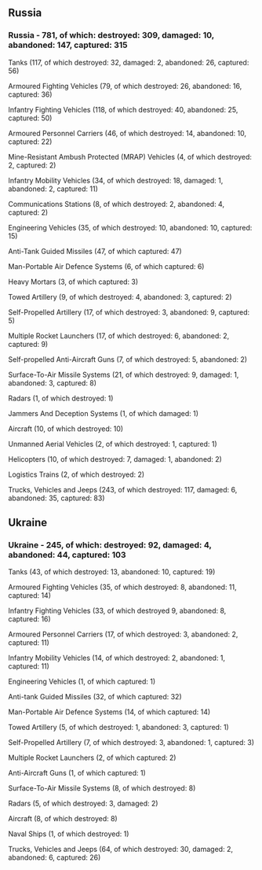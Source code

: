 
 
 ## Russia
 
 ### Russia - 781, of which: destroyed: 309, damaged: 10, abandoned: 147, captured: 315

 

 

 Tanks (117, of which destroyed: 32, damaged: 2, abandoned: 26, captured: 56)

 Armoured Fighting Vehicles (79, of which destroyed: 26, abandoned: 16, captured: 36)

 Infantry Fighting Vehicles (118, of which destroyed: 40, abandoned: 25, captured: 50)

 Armoured Personnel Carriers (46, of which destroyed: 14, abandoned: 10, captured: 22)

 Mine-Resistant Ambush Protected (MRAP) Vehicles (4, of which destroyed: 2, captured: 2)

 Infantry Mobility Vehicles (34, of which destroyed: 18, damaged: 1, abandoned: 2, captured: 11)

 Communications Stations (8, of which destroyed: 2, abandoned: 4, captured: 2)

 Engineering Vehicles (35, of which destroyed: 10, abandoned: 10, captured: 15)

 Anti-Tank Guided Missiles (47, of which captured: 47)

 Man-Portable Air Defence Systems (6, of which captured: 6)

 Heavy Mortars (3, of which captured: 3)

 Towed Artillery (9, of which destroyed: 4, abandoned: 3, captured: 2)

 Self-Propelled Artillery (17, of which destroyed: 3, abandoned: 9, captured: 5)

 Multiple Rocket Launchers (17, of which destroyed: 6, abandoned: 2, captured: 9)

 Self-propelled Anti-Aircraft Guns (7, of which destroyed: 5, abandoned: 2)

 Surface-To-Air Missile Systems (21, of which destroyed: 9, damaged: 1, abandoned: 3, captured: 8)

 Radars (1, of which destroyed: 1)

 Jammers And Deception Systems (1, of which damaged: 1)

 Aircraft (10, of which destroyed: 10)

 Unmanned Aerial Vehicles (2, of which destroyed: 1, captured: 1)

 Helicopters (10, of which destroyed: 7, damaged: 1, abandoned: 2)

 Logistics Trains (2, of which destroyed: 2)

 Trucks, Vehicles and Jeeps (243, of which destroyed: 117, damaged: 6, abandoned: 35, captured: 83)

 
 
 ## Ukraine
 
 ### Ukraine - 245, of which: destroyed: 92, damaged: 4, abandoned: 44, captured: 103

 

 

 Tanks (43, of which destroyed: 13, abandoned: 10, captured: 19)

 Armoured Fighting Vehicles (35, of which destroyed: 8, abandoned: 11, captured: 14)

 Infantry Fighting Vehicles (33, of which destroyed 9, abandoned: 8, captured: 16)

 Armoured Personnel Carriers (17, of which destroyed: 3, abandoned: 2, captured: 11)

 Infantry Mobility Vehicles (14, of which destroyed: 2, abandoned: 1, captured: 11)

 Engineering Vehicles (1, of which captured: 1)

 Anti-tank Guided Missiles (32, of which captured: 32)

 Man-Portable Air Defence Systems (14, of which captured: 14)

 Towed Artillery (5, of which destroyed: 1, abandoned: 3, captured: 1)

 Self-Propelled Artillery (7, of which destroyed: 3, abandoned: 1, captured: 3)

 Multiple Rocket Launchers (2, of which captured: 2)

 Anti-Aircraft Guns (1, of which captured: 1)

 Surface-To-Air Missile Systems (8, of which destroyed: 8)

 

 

 Radars (5, of which destroyed: 3, damaged: 2)

 Aircraft (8, of which destroyed: 8)

 Naval Ships (1, of which destroyed: 1)

 Trucks, Vehicles and Jeeps (64, of which destroyed: 30, damaged: 2, abandoned: 6, captured: 26)

